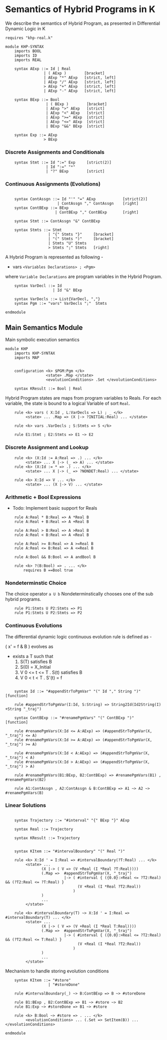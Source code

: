 Semantics of Hybrid Programs in K
==================================

We describe the semantics of Hybrid Program, as presented in Differential
Dynamic Logic in K

```{.k}
requires "khp-real.k"

module KHP-SYNTAX
    imports BOOL
    imports ID
    imports REAL

    syntax AExp ::= Id | Real
                 | ( AExp )        [bracket]
                 | AExp "*" AExp   [strict, left]
                 | AExp "/" AExp   [strict, left]
                 > AExp "+" AExp   [strict, left]
                 | AExp "-" AExp   [strict, left]

    syntax BExp ::= Bool
                  | ( BExp )        [bracket]
                  | AExp ">" AExp   [strict]
                  | AExp "<" AExp   [strict]
                  | AExp ">=" AExp  [strict]
                  | AExp "<=" AExp  [strict]
                  | BExp "&&" BExp  [strict]

    syntax Exp ::= AExp
                 > BExp
```

### Discrete Assignments and Conditionals

```{.k}
    syntax Stmt ::= Id ":=" Exp     [strict(2)]
                  | Id ":=" "*"
                  | "?" BExp        [strict]
```

### Continuous Assignments (Evolutions)

```{.k}

    syntax ContAssgn ::= Id "'" "=" AExp            [strict(2)]
                       | ContAssgn "," ContAssgn    [right]
    syntax ContBExp ::= BExp
                      | ContBExp "," ContBExp       [right]

    syntax Stmt ::= ContAssgn "&" ContBExp

    syntax Stmts ::= Stmt
                   | "{" Stmts "}"     [bracket]
                   | "(" Stmts ")"     [bracket]
                   | Stmts "U" Stmts
                   > Stmts ";" Stmts   [right]
```

A Hybrid Program is represented as following -
 - vars `<Variables Declarations> ; <Pgm>`

where `Variable Declarations` are program variables
in the Hybrid Program.

```{.k}
    syntax VarDecl ::= Id
                     | Id "&" BExp

    syntax VarDecls ::= List{VarDecl, ","}
    syntax Pgm ::= "vars" VarDecls ";"  Stmts

endmodule
```

Main Semantics Module
---------------------

Main symbolic execution semantics

```{.k}
module KHP
    imports KHP-SYNTAX
    imports MAP


    configuration <k> $PGM:Pgm </k>
                  <state> .Map </state>
                  <evolutionConditions> .Set </evolutionConditions>

    syntax KResult ::= Bool | Real
```

Hybrid Program states are maps from program variables to Reals.
For each variable, the state is bound to a logical Variable of sort `Real`.

```{.k}
    rule <k> vars ( X:Id , L:VarDecls => L) ; _ </k>
         <state> ... .Map => (X |-> ?INITIAL:Real) ... </state>

    rule <k> vars .VarDecls ; S:Stmts => S </k>

    rule E1:Stmt ; E2:Stmts => E1 ~> E2
```

### Discrete Assignment and Lookup

```{.k}
    rule <k> (X:Id := A:Real => .) ... </k>
         <state> ... X |-> (_ => A) ... </state>
    rule <k> (X:Id := * => .) ... </k>
         <state> ... X |-> (_ => ?NONDET:Real) ... </state>

    rule <k> X:Id => V ... </k>
         <state> ... (X |-> V) ... </state>
```

### Arithmetic + Bool Expressions

 - Todo: Implement basic support for Reals

```{.k}
    rule A:Real * B:Real => A *Real B
    rule A:Real + B:Real => A +Real B

    rule A:Real > B:Real => A >Real B
    rule A:Real < B:Real => A <Real B

    rule A:Real >= B:Real => A >=Real B
    rule A:Real <= B:Real => A <=Real B

    rule A:Bool && B:Bool => A andBool B

    rule <k> ?(B:Bool) => . ... </k>
        requires B ==Bool true
```

### Nondeterminstic Choice

The choice operator `a U b`
Nondeterminstically chooses one of the sub hybrid programs.

```{.k}
    rule P1:Stmts U P2:Stmts => P1
    rule P1:Stmts U P2:Stmts => P2
```

### Continuous Evolutions

The differential dynamic logic continuous evolution rule is defined as -

   ( x' = f & B ) evolves as
 - exists a T such that
    1. S(T) satisfies B
    2. S(0) = X_Initial
    3. V 0 <= t <= T . S(t) satisfies B
    4. V 0 < t < T . S'(t) = f

```{.k}

    syntax Id ::= "#appendStrToPgmVar" "(" Id "," String ")"        [function]

    rule #appendStrToPgmVar(I:Id, S:String) => String2Id(Id2String(I) +String "_traj")

    syntax ContBExp ::= "#renamePgmVars" "(" ContBExp ")"        [function]

    rule #renamePgmVars(X:Id <= A:AExp) => (#appendStrToPgmVar(X, "_traj") <= A)
    rule #renamePgmVars(X:Id >= A:AExp) => (#appendStrToPgmVar(X, "_traj") >= A)

    rule #renamePgmVars(X:Id < A:AExp) => (#appendStrToPgmVar(X, "_traj") < A)
    rule #renamePgmVars(X:Id > A:AExp) => (#appendStrToPgmVar(X, "_traj") > A)

    rule #renamePgmVars(B1:BExp, B2:ContBExp) => #renamePgmVars(B1) ,  #renamePgmVars(B2)

    rule A1:ContAssgn , A2:ContAssgn & B:ContBExp => A1 ~> A2 ~> #renamePgmVars(B)
```

### Linear Solutions

```{.k}

    syntax Trajectory ::= "#interval" "{" BExp "}" AExp

    syntax Real ::= Trajectory

    syntax KResult ::= Trajectory


    syntax KItem ::= "#intervalBoundary" "(" Real ")"

    rule <k> X:Id ' = I:Real => #intervalBoundary(?T:Real) ... </k>
         <state> ...
                (X |-> ( V => (V +Real (I *Real ?T:Real))))
                (.Map =>  #appendStrToPgmVar(X, "_traj")
                          |-> ( #interval { ({0.0}:>Real <= ?T2:Real) && (?T2:Real <= ?T:Real) }
                                (V +Real (I *Real ?T2:Real))
                              )
                )
                ...
         </state>

    rule <k> #intervalBoundary(T) ~> X:Id ' = I:Real => #intervalBoundary(T) ... </k>
         <state> ...
                (X |-> ( V => (V +Real (I *Real T:Real))))
                (.Map =>  #appendStrToPgmVar(X, "_traj")
                          |-> ( #interval { ({0.0}:>Real <= ?T2:Real) && (?T2:Real <= T:Real) }
                                (V +Real (I *Real ?T2:Real))
                              )
                )
                ...
         </state>
```

Mechanism to handle storing evolution conditions

```{.k}
    syntax KItem ::= "#store"
                   | "#storeDone"

    rule #intervalBoundary(_) ~> B:ContBExp => B ~> #storeDone

    rule B1:BExp , B2:ContBExp => B1 ~> #store ~> B2
    rule B1:Exp ~> #storeDone => B1 ~> #store

    rule <k> B:Bool ~> #store => . ... </k>
         <evolutionConditions> ... (.Set => SetItem(B)) ... </evolutionConditions>

endmodule
```

